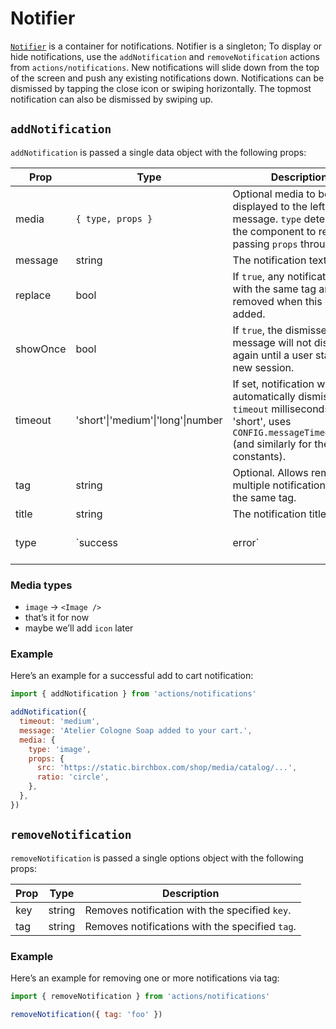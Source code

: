 # Notifier

[`Notifier`](/src/components/Notifier/index.js) is a container for notifications. Notifier is a singleton; To display or hide notifications, use the `addNotification` and `removeNotification` actions from `actions/notifications`. New notifications will slide down from the top of the screen and push any existing notifications down. Notifications can be dismissed by tapping the close icon or swiping horizontally. The topmost notification can also be dismissed by swiping up.

## `addNotification`

`addNotification` is passed a single data object with the following props:

Prop|Type|Description|Default
----|----|----|----
media|`{ type, props }`|Optional media to be displayed to the left of the message. `type` determines the component to render, passing `props` through.|
message|string|The notification text|
replace|bool|If `true`, any notifications with the same tag are removed when this one is added.|`false`
showOnce|bool|If `true`, the dismissed message will not display again until a user starts a new session.
timeout|'short'\|'medium'\|'long'\|number|If set, notification will automatically dismiss after `timeout` milliseconds. If 'short', uses `CONFIG.messageTimeoutShort` (and similarly for the other constants).|
tag|string|Optional. Allows removing multiple notifications with the same tag.|
title|string|The notification title|
type|`success|error`|Determines color scheme|`success`

### Media types

- `image` → `<Image />`
- that’s it for now
- maybe we’ll add `icon` later

### Example

Here’s an example for a successful add to cart notification:

```jsx
import { addNotification } from 'actions/notifications'

addNotification({
  timeout: 'medium',
  message: 'Atelier Cologne Soap added to your cart.',
  media: {
    type: 'image',
    props: {
      src: 'https://static.birchbox.com/shop/media/catalog/...',
      ratio: 'circle',
    },
  },
})
```

## `removeNotification`

`removeNotification` is passed a single options object with the following props:

Prop|Type|Description
----|----|----
key|string|Removes notification with the specified `key`.
tag|string|Removes notifications with the specified `tag`.

### Example

Here’s an example for removing one or more notifications via tag:

```jsx
import { removeNotification } from 'actions/notifications'

removeNotification({ tag: 'foo' })
```
